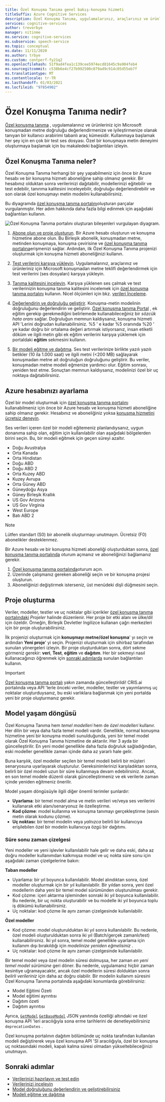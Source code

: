 ```yaml
---
title: Özel Konuşma Tanıma genel bakış-konuşma hizmeti
titleSuffix: Azure Cognitive Services
description: Özel Konuşma Tanıma, uygulamalarınız, araçlarınız ve ürünleriniz için Microsoft konuşmadan metne doğruluğu değerlendirmenize ve iyileştirmenize olanak tanıyan çevrimiçi araçlar kümesidir.
services: cognitive-services
author: trevorbye
manager: nitinme
ms.service: cognitive-services
ms.subservice: speech-service
ms.topic: conceptual
ms.date: 11/11/2020
ms.author: trbye
ms.custom: contperf-fy21q2
ms.openlocfilehash: 51f9ad4fea1c139cee5974ecd81645c9a904feb4
ms.sourcegitcommit: c538b6e4cf27b992500c079ad9c914c05d55eb7f
ms.translationtype: MT
ms.contentlocale: tr-TR
ms.lasthandoff: 01/03/2021
ms.locfileid: "97854902"
---
```

# <a name="what-is-custom-speech"></a>Özel Konuşma Tanıma nedir?

[Özel konuşma tanıma](https://aka.ms/customspeech) , uygulamalarınız ve ürünleriniz için Microsoft konuşmadan metne doğruluğu değerlendirmenize ve iyileştirmenize olanak tanıyan bir kullanıcı arabirimi tabanlı araç kümesidir. Kullanmaya başlamak her şey için en çok bir test ses dosyası. Özel bir konuşmaya metin deneyimi oluşturmaya başlamak için bu makaledeki bağlantıları izleyin.

## <a name="whats-in-custom-speech"></a>Özel Konuşma Tanıma neler?

Özel Konuşma Tanıma herhangi bir şey yapabilmeniz için önce bir Azure hesabı ve bir konuşma hizmeti aboneliğine sahip olmanız gerekir. Bir hesabınız olduktan sonra verilerinizi dağıtabilir, modellerinizi eğitebilir ve test edebilir, tanınma kalitesini inceleyebilir, doğruluğu değerlendirebilir ve son olarak özel konuşmayı metin modelini kullanabilirsiniz.

Bu diyagramda [özel konuşma tanıma portalını](https://aka.ms/customspeech)oluşturan parçalar vurgulanmıştır. Her adım hakkında daha fazla bilgi edinmek için aşağıdaki bağlantıları kullanın.

![Özel Konuşma Tanıma portalını oluşturan bileşenleri vurgulayan diyagram.](./media/custom-speech/custom-speech-overview.png)

1. [Abone olun ve proje oluşturun](#set-up-your-azure-account). Bir Azure hesabı oluşturun ve konuşma hizmetine abone olun. Bu Birleşik abonelik, konuşmadan metne, metinden konuşmaya, konuşma çevirisine ve [özel konuşma tanıma portalına](https://speech.microsoft.com/customspeech)erişmenizi sağlar. Ardından, ilk Özel Konuşma Tanıma projenizi oluşturmak için konuşma hizmeti aboneliğinizi kullanın.

1. [Test verilerini karşıya yükleyin](./how-to-custom-speech-test-and-train.md). Uygulamalarınız, araçlarınız ve ürünleriniz için Microsoft konuşmadan metne teklifi değerlendirmek için test verilerini (ses dosyaları) karşıya yükleyin.

1. [Tanıma kalitesini inceleyin](how-to-custom-speech-inspect-data.md). Karşıya yüklenen ses çalmak ve test verilerinizin konuşma tanıma kalitesini incelemek için [özel konuşma tanıma portalını](https://speech.microsoft.com/customspeech) kullanın. Nicel ölçümleri için bkz. [verileri İnceleme](how-to-custom-speech-inspect-data.md).

1. [Değerlendirin ve doğruluğu geliştirir](how-to-custom-speech-evaluate-data.md). Konuşma-metin modelinin doğruluğunu değerlendirin ve geliştirir. [Özel konuşma tanıma Portal](https://speech.microsoft.com/customspeech) , ek eğitim gerekip gerekmediğini belirlemede kullanabileceğiniz bir *sözcük hata oranı* sağlar. Doğruluğun memnun kaldıysanız, konuşma hizmeti API 'Lerini doğrudan kullanabilirsiniz. %5 ' e kadar %5 oranında %20 ' ye kadar doğru bir ortalama değeri artırmak istiyorsanız, insan etiketli döküm ve ilgili metin gibi ek eğitim verilerini karşıya yüklemek için portaldaki **eğitim** sekmesini kullanın.

1. [Bir modeli eğitme ve dağıtma](how-to-custom-speech-train-model.md). Ses test verilerinize birlikte yazılı yazılı betikler (10 ila 1.000 saat) ve ilgili metni (<200 MB) sağlayarak konuşmadan metne ait doğruluğun doğruluğunu geliştirir. Bu veriler, konuşmadan metne modeli eğmenize yardımcı olur. Eğitim sonrası, yeniden test etme. Sonuçtan memnun kaldıysanız, modelinizi özel bir uç noktaya dağıtabilirsiniz.

## <a name="set-up-your-azure-account"></a>Azure hesabınızı ayarlama

Özel bir model oluşturmak için [özel konuşma tanıma portalını](https://speech.microsoft.com/customspeech) kullanabilmeniz için önce bir Azure hesabı ve konuşma hizmeti aboneliğine sahip olmanız gerekir. Hesabınız ve aboneliğiniz yoksa [konuşma hizmetini ücretsiz deneyin](overview.md#try-the-speech-service-for-free).

Ses verileri içeren özel bir modeli eğitemeniz planlandıysanız, uygun donanıma sahip olan, eğitim için kullanılabilir olan aşağıdaki bölgelerden birini seçin. Bu, bir modeli eğitmek için geçen süreyi azaltır.

* Doğu Avustralya
* Orta Kanada
* Orta Hindistan
* Doğu ABD
* Doğu ABD 2
* Orta Kuzey ABD
* Kuzey Avrupa
* Orta Güney ABD
* Güneydoğu Asya
* Güney Birleşik Krallık
* US Gov Arizona
* US Gov Virginia
* West Europe
* Batı ABD 2

> [!NOTE]
> Lütfen standart (S0) bir abonelik oluşturmayı unutmayın. Ücretsiz (F0) abonelikler desteklenmez.

Bir Azure hesabı ve bir konuşma hizmeti aboneliği oluşturduktan sonra, [özel konuşma tanıma portalında](https://speech.microsoft.com/customspeech) oturum açmanız ve aboneliğinizi bağlamanız gerekir.

1. [Özel konuşma tanıma portalında](https://aka.ms/custom-speech)oturum açın.
1. Üzerinde çalışmanız gereken aboneliği seçin ve bir konuşma projesi oluşturun.
1. Aboneliğinizi değiştirmek isterseniz, üst menüdeki dişli düğmesini seçin.

## <a name="how-to-create-a-project"></a>Proje oluşturma

Veriler, modeller, testler ve uç noktalar gibi içerikler [özel konuşma tanıma portalındaki](https://speech.microsoft.com/customspeech) *Projeler* halinde düzenlenir. Her proje bir etki alanı ve ülke/dil için özeldir. Örneğin, Birleşik Devletler Ingilizce kullanan çağrı merkezleri için bir proje oluşturabilirsiniz.

İlk projenizi oluşturmak için **konuşmayı metne/özel konuşma**' yı seçin ve ardından **Yeni proje**' yi seçin. Projenizi oluşturmak için sihirbaz tarafından sunulan yönergeleri izleyin. Bir proje oluşturduktan sonra, dört sekme görmeniz gerekir: **veri**, **Test**, **eğitim** ve **dağıtım**. Her bir sekmeyi nasıl kullanacağınızı öğrenmek için [sonraki adımlarda](#next-steps) sunulan bağlantıları kullanın.

> [!IMPORTANT]
> [Özel konuşma tanıma portalı](https://aka.ms/custom-speech) yakın zamanda güncelleştirildi! CRIS.ai portalında veya API 'lerle önceki veriler, modeller, testler ve yayımlanmış uç noktalar oluşturduysanız, bu eski varlıklara bağlanmak için yeni portalda yeni bir proje oluşturmanız gerekir.

## <a name="model-lifecycle"></a>Model yaşam döngüsü

Özel Konuşma Tanıma hem *temel modelleri* hem de *özel modelleri* kullanır. Her dilin bir veya daha fazla temel modeli vardır. Genellikle, normal konuşma hizmetine yeni bir konuşma modeli sunulduğunda, yeni bir temel model olarak Özel Konuşma Tanıma hizmetine de aktarılır. Her 3 ayda bir güncelleştirilir. En yeni model genellikle daha fazla doğruluk sağladığından, eski modeller genellikle zaman içinde daha az yararlı hale gelir.

Buna karşılık, özel modeller seçilen bir temel modeli belirli bir müşteri senaryosuna uyarlayarak oluşturulur. Gereksinimlerinizi karşıladıktan sonra, belirli bir özel modeli uzun bir süre kullanmaya devam edebilirsiniz. Ancak, en son temel modele düzenli olarak güncelleştirmeniz ve ek verilerle zaman içinde yeniden eğitmeniz önerilir. 

Model yaşam döngüsüyle ilgili diğer önemli terimler şunlardır:

* **Uyarlama**: bir temel model alma ve metin verileri ve/veya ses verilerini kullanarak etki alanı/senaryonuz ile özelleştirme.
* **Kod çözme**: model kullanma ve konuşma tanımayı gerçekleştirme (sesin metin olarak kodunu çözme).
* **Uç noktası**: bir temel modelin veya *yalnızca* belirli bir kullanıcıya erişilebilen özel bir modelin kullanıcıya özgü bir dağıtımı.

### <a name="expiration-timeline"></a>Süre sonu zaman çizelgesi

Yeni modeller ve yeni işlevler kullanılabilir hale gelir ve daha eski, daha az doğru modeller kullanımdan kalkmışsa model ve uç nokta süre sonu için aşağıdaki zaman çizelgelerine bakın:

**Taban modeller** 

* Uyarlama: bir yıl boyunca kullanılabilir. Model alındıktan sonra, özel modeller oluşturmak için bir yıl kullanılabilir. Bir yıldan sonra, yeni özel modellerin daha yeni bir temel model sürümünden oluşturulması gerekir.  
* Kod çözme: içeri aktarma işleminden sonraki iki yıl boyunca kullanılabilir. Bu nedenle, bir uç nokta oluşturabilir ve bu modelle iki yıl boyunca toplu iş dökümü kullanabilirsiniz. 
* Uç noktalar: kod çözme ile aynı zaman çizelgesinde kullanılabilir.

**Özel modeller**

* Kod çözme: model oluşturulduktan iki yıl sonra kullanılabilir. Bu nedenle, özel modeli oluşturulduktan sonra iki yıl (Batch/gerçek zamanlı/test) kullanabilirsiniz. İki yıl sonra, temel model genellikle uyarlama için kullanım dışı bırakıldığı için *modelinize yeniden eğmelisiniz* .  
* Uç noktalar: kod çözme ile aynı zaman çizelgesinde kullanılabilir.

Bir temel model veya özel modelin süresi dolmuşsa, her zaman *en yeni temel model sürümüne* geri döner. Bu nedenle, uygulamanız hiçbir zaman kesintiye uğramayacaktır, ancak özel modellerin süresi dolduktan sonra *belirli verileriniz* için daha az doğru olabilir. Bir modelin kullanım süresini Özel Konuşma Tanıma portalında aşağıdaki konumlarda görebilirsiniz:

* Model Eğitimi Özeti
* Model eğitimi ayrıntısı
* Dağıtım özeti
* Dağıtım ayrıntısı

Ayrıca, [`GetModel`](https://westus.dev.cognitive.microsoft.com/docs/services/speech-to-text-api-v3-0/operations/GetModel) [`GetBaseModel`](https://westus.dev.cognitive.microsoft.com/docs/services/speech-to-text-api-v3-0/operations/GetBaseModel) JSON yanıtında özelliği altındaki ve özel konuşma API 'leri aracılığıyla sona erme tarihlerini de denetleyebilirsiniz `deprecationDates` .

Özel konuşma portalının dağıtım bölümünde uç nokta tarafından kullanılan modeli değiştirerek veya özel konuşma API 'SI aracılığıyla, özel bir konuşma uç noktasındaki modeli, kapalı kalma süresi olmadan yükseltebileceğinizi unutmayın.

## <a name="next-steps"></a>Sonraki adımlar

* [Verilerinizi hazırlayın ve test edin](./how-to-custom-speech-test-and-train.md)
* [Verilerinizi inceleyin](how-to-custom-speech-inspect-data.md)
* [Model doğruluğunu değerlendirin ve geliştirebilirsiniz](how-to-custom-speech-evaluate-data.md)
* [Modeli eğitme ve dağıtma](how-to-custom-speech-train-model.md)